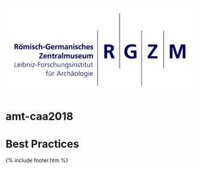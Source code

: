 [![0](https://github.com/RGZM/rgzm.github.io/raw/master/_includes/RGZM-Logo.png)](http://rgzm.de)

# amt-caa2018

# Best Practices
{% include footer.htm %}
